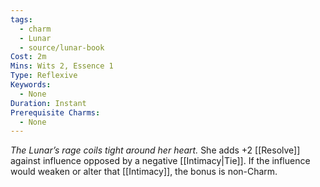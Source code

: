 ```yaml
---
tags:
  - charm
  - Lunar
  - source/lunar-book
Cost: 2m
Mins: Wits 2, Essence 1
Type: Reflexive
Keywords:
  - None
Duration: Instant
Prerequisite Charms:
  - None
---
```

*The Lunar’s rage coils tight around her heart.*
She adds +2 [[Resolve]] against influence opposed by a negative [[Intimacy|Tie]]. If the influence would weaken or alter that [[Intimacy]], the bonus is non-Charm.